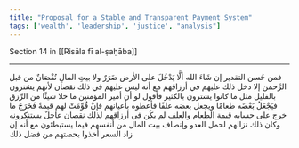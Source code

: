 ```yaml
---
title: "Proposal for a Stable and Transparent Payment System"
tags: ['wealth', 'leadership', 'justice', "analysis"]
---
```


 Section 14 in [[Risāla fī al-ṣaḥāba]]

---
فمن حُسن التقدير  إن شَاءَ الله  ألَّا يَدْخُلَ على الأرض ضَرَرٌ ولا بيتِ المالِ نُقْصَانٌ من قبل الرَّحمن إلا دخل ذلك عليهم في أرزاقهم مع أنه ليس عليهم في ذلك نقصان لأنهم يشترون بالقليل مثل ما كانوا يشترون بالكثير فأقول لو أن أمير المؤمنين ما خلا شيئًا من الرِّزق فيَجْعَلُ بَعْضَه طعامًا ويجعل بعضه علفًا فأعطوه بأعيانهم فإنْ قُوِّمَتْ لهم قيمةٌ فَخَرَجَ ما خرج على حسابه قيمة الطعام والعلف لم يكُن في أرزاقهم لذلك نقصان عاجلٌ يستنكرونه  وكان ذلك نزالهم لحمل العدو وإنصاف بيت المال من أنفسهم فيما يستبطئون مع أنه إن زاد السعر أخذوا بحصتهم من فضل ذلك
